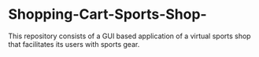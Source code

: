 # Shopping-Cart-Sports-Shop-
This repository consists of a GUI based application of a virtual sports shop that facilitates its users with sports gear.
